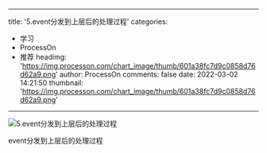 
---
title: '5.event分发到上层后的处理过程'
categories: 
 - 学习
 - ProcessOn
 - 推荐
headimg: 'https://img.processon.com/chart_image/thumb/601a38fc7d9c0858d76d62a9.png'
author: ProcessOn
comments: false
date: 2022-03-02 14:21:50
thumbnail: 'https://img.processon.com/chart_image/thumb/601a38fc7d9c0858d76d62a9.png'
---

<div>   
<img class="thumb" alt="5.event分发到上层后的处理过程" src="https://img.processon.com/chart_image/thumb/601a38fc7d9c0858d76d62a9.png" referrerpolicy="no-referrer">
<p>event分发到上层后的处理过程</p>  
</div>
            
